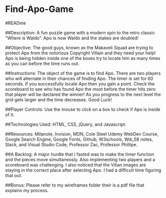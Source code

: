 # Find-Apo-Game
#READme

##Description: 
A fun puzzle game with a modern spin to the retro classic "Where is Waldo". Apo is now Waldo and the stakes are doubled!

##Objective: 
The good guys, known as the Makaveli Squad are trying to protect Apo from the notorious Copyright Villain and they need your help! Apo is being hidden inside one of the boxes try to locate him as many times as you can before the time runs out. 

##Instructions: 
The object of the game is to find Apo. There are two players who will alternate in their chances of finding Apo. The timer is set for 60 seconds. If you successfully locate Apo then you gain a point. Check the scoreboard to see who has found Apo the most before the timer hits zero that player will be declared the winner! As you progress to the next level the grid gets larger and the time decreases. Good Luck!

##Player Controls: 
Use the mouse to click on a box to check if Apo is inside of it. 

##Technologies Used: 
HTML, CSS, jQuery, and Javascript.

##Resources: 
Milanote, Invision, MDN, Cole Steel Udemy WebDev Course, Google Search Engine, Google Fonts, Github, W3schools, Wdi_58 notes, Slack, and Visual Studio Code, Professor Zac, Professor Phillipe. 

##A Backlog: 
A major hurdle that I fasted was to make the timer function and the pieces move simultaneosly. Also implementing two players and a scoreboard was challenging. I also noticed that the Vilian images are staying in the correct place after selecting Apo. I had a difficult time figuring that out.

##Bonus:
Please refer to my wireframes folder their is a pdf file that explains my process. 

